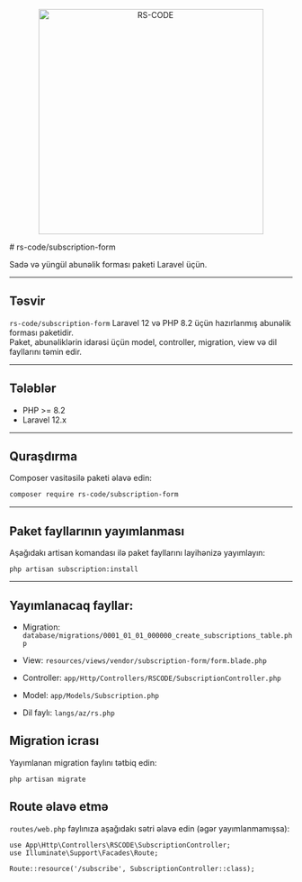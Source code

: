 <p align="center"><a href="https://rs-code.az" target="_blank"><img src="https://rs-code.az/img/rs-code.png" width="400" alt="RS-CODE"></a></p>
# rs-code/subscription-form

Sadə və yüngül abunəlik forması paketi Laravel üçün.

---

## Təsvir

`rs-code/subscription-form` Laravel 12 və PHP 8.2 üçün hazırlanmış abunəlik forması paketidir.  
Paket, abunəliklərin idarəsi üçün model, controller, migration, view və dil fayllarını təmin edir.

---

## Tələblər

- PHP >= 8.2
- Laravel 12.x

---

## Quraşdırma

Composer vasitəsilə paketi əlavə edin:

```bash
composer require rs-code/subscription-form
```
---

## Paket fayllarının yayımlanması
Aşağıdakı artisan komandası ilə paket fayllarını layihənizə yayımlayın:

```
php artisan subscription:install
```

---

## Yayımlanacaq fayllar:

- Migration: `database/migrations/0001_01_01_000000_create_subscriptions_table.php`

- View: `resources/views/vendor/subscription-form/form.blade.php`

- Controller: `app/Http/Controllers/RSCODE/SubscriptionController.php`

- Model: `app/Models/Subscription.php`

- Dil faylı: `langs/az/rs.php`

## Migration icrası
Yayımlanan migration faylını tətbiq edin:

```
php artisan migrate
```

## Route əlavə etmə
`routes/web.php` faylınıza aşağıdakı sətri əlavə edin (əgər yayımlanmamışsa):

```
use App\Http\Controllers\RSCODE\SubscriptionController;
use Illuminate\Support\Facades\Route;

Route::resource('/subscribe', SubscriptionController::class);
```
